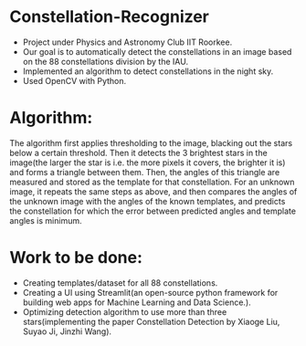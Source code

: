 # Constellation-Recognizer
- Project under Physics and Astronomy Club IIT Roorkee.
- Our goal is to automatically detect the constellations in an image based on the 88 constellations division by the IAU.
- Implemented an algorithm to detect constellations in the night sky.
- Used OpenCV with Python.

# Algorithm:
The algorithm first applies thresholding to the image, blacking out the stars below a certain threshold. Then it detects the 3 brightest stars in the image(the larger the star is i.e. the more pixels it covers, the brighter it is) and forms a triangle between them. Then, the angles of this triangle are measured and stored as the template for that constellation. For an unknown image, it repeats the same steps as above, and then compares the angles of the unknown image with the angles of the known templates, and predicts the constellation for which the error between predicted angles and template angles is minimum.

# Work to be done:
- Creating templates/dataset for all 88 constellations.
- Creating a UI using Streamlit(an open-source python framework for building web apps for Machine Learning and Data Science.).
- Optimizing detection algorithm to use more than three stars(implementing the paper Constellation Detection by Xiaoge Liu, Suyao Ji, Jinzhi Wang).
